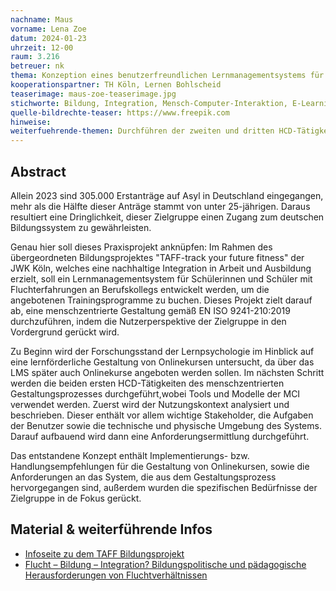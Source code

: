 ```yaml
---
nachname: Maus
vorname: Lena Zoe
datum: 2024-01-23
uhrzeit: 12-00
raum: 3.216
betreuer: nk
thema: Konzeption eines benutzerfreundlichen Lernmanagementsystems für Schülerinnen und Schüler mit Fluchtgeschichte an kölner Berufskollegs
kooperationspartner: TH Köln, Lernen Bohlscheid 
teaserimage: maus-zoe-teaserimage.jpg
stichworte: Bildung, Integration, Mensch-Computer-Interaktion, E-Learning 
quelle-bildrechte-teaser: https://www.freepik.com 
hinweise: 
weiterfuehrende-themen: Durchführen der zweiten und dritten HCD-Tätigkeiten - Gestaltungslösungen entwickeln und evaluieren | Zielgruppenbefragungen an den BKs durchführen | empirische Untersuchung zur Wirksamkeit der Implementierungsempfehlungen für Onlinekurse | Realisierbarkeit mit unterschiedlichen LMS-anbietern (z.B. Moodle) testen und analysieren 
---
```


## Abstract

Allein 2023 sind 305.000 Erstanträge auf Asyl in Deutschland eingegangen, mehr als die Hälfte dieser Anträge stammt von unter 25-jährigen. Daraus resultiert eine Dringlichkeit, dieser Zielgruppe einen Zugang zum deutschen Bildungssystem zu gewährleisten.

Genau hier soll dieses Praxisprojekt anknüpfen: Im Rahmen des übergeordneten Bildungsprojektes "TAFF-track your future fitness" der JWK Köln, welches eine nachhaltige Integration in Arbeit und Ausbildung erzielt, soll ein Lernmanagementsystem für Schülerinnen und Schüler mit Fluchterfahrungen an Berufskollegs entwickelt werden, um die angebotenen Trainingsprogramme zu buchen.
Dieses Projekt zielt darauf ab, eine menschzentrierte Gestaltung gemäß EN ISO 9241-210:2019 durchzuführen, indem die Nutzerperspektive der Zielgruppe in den Vordergrund gerückt wird. 

Zu Beginn wird der Forschungsstand der Lernpsychologie im Hinblick auf eine lernförderliche Gestaltung von Onlinekursen untersucht, da über das LMS später auch Onlinekurse angeboten werden sollen.
Im nächsten Schritt werden die beiden ersten HCD-Tätigkeiten des menschzentrierten Gestaltungsprozesses durchgeführt,wobei Tools und Modelle der MCI verwendet werden. Zuerst wird der Nutzungskontext analysiert und beschrieben. Dieser enthält vor allem wichtige Stakeholder, die Aufgaben der Benutzer sowie die technische und physische Umgebung des Systems. Darauf aufbauend wird dann eine Anforderungsermittlung durchgeführt. 

Das entstandene Konzept enthält Implementierungs- bzw. Handlungsempfehlungen für die Gestaltung von Onlinekursen, sowie die Anforderungen an das System, die aus dem Gestaltungsprozess hervorgegangen sind, außerdem wurden die spezifischen Bedürfnisse der Zielgruppe in de Fokus gerückt.

## Material & weiterführende Infos

- [Infoseite zu dem TAFF Bildungsprojekt](https://www.jwk-koeln.de/index.php/taff---track-your-future-fitness.html)
- [Flucht – Bildung – Integration?
  Bildungspolitische und pädagogische Herausforderungen von Fluchtverhältnissen](https://link.springer.com/book/10.1007/978-3-658-23591-8 )
